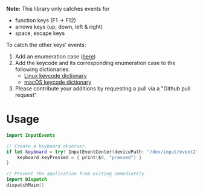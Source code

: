 **Note:**
This library only catches events for
- function keys (F1 -> F12)
- arrows keys (up, down, left & right)
- space, escape keys

To catch the other keys' events:
1) Add an enumeration case ([here](https://github.com/Dev1an/InputEvents/blob/0750b8dca86a80945fc1b1a8a6ec2536d49627c6/Sources/Keys.swift#L12))
2) Add the keycode and its corresponding enumeration case to the following dictionaries:
   - [Linux keycode dictionary](https://github.com/Dev1an/InputEvents/blob/0750b8dca86a80945fc1b1a8a6ec2536d49627c6/Sources/Keys.swift#L24)
   - [macOS keycode dictionary](https://github.com/Dev1an/InputEvents/blob/0750b8dca86a80945fc1b1a8a6ec2536d49627c6/Sources/Keys.swift#L47)
3) Please contribute your additions by requesting a pull via a "Github pull request"

# Usage

```swift
import InputEvents

// Create a keyboard observer.
if let keyboard = try? InputEventCenter(devicePath: "/dev/input/event2") {
    keyboard.keyPressed = { print($0, "pressed") }
}

// Prevent the application from exiting immediately
import Dispatch
dispatchMain()
```
